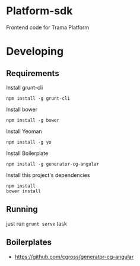 # Platform-sdk
Frontend code for Trama Platform

# Developing

## Requirements

Install grunt-cli

	npm install -g grunt-cli
	
Install bower

    npm install -g bower

Install Yeoman

    npm install -g yo
    
Install Boilerplate

    npm install -g generator-cg-angular

Install this project's dependencies

	npm install
	bower install
 
## Running
 just run `grunt serve` task

## Boilerplates
 - https://github.com/cgross/generator-cg-angular
